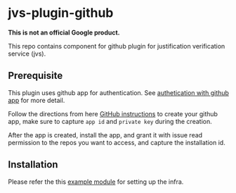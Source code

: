 # jvs-plugin-github

**This is not an official Google product.**

This repo contains component for github plugin for justification verification service (jvs).

## Prerequisite

This plugin uses github app for authentication. See [authetication with github app](https://docs.github.com/en/apps/creating-github-apps/authenticating-with-a-github-app/about-authentication-with-a-github-app) for more detail.

Follow the directions from here [GitHub instructions](https://docs.github.com/en/apps/creating-github-apps/registering-a-github-app/registering-a-github-app#creating-a-github-app) to create your github app, make sure to capture `app id` and `private key` during the creation.

After the app is created, install the app, and grant it with issue read permission to the repos you want to access, and capture the installation id.

## Installation

Please refer the this [example module](./terraform/example/main.tf) for setting up the infra.
